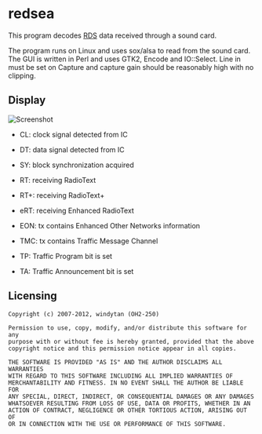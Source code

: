 redsea
======
This program decodes [RDS](http://en.wikipedia.org/wiki/Radio_Data_System) data received through
a sound card.

The program runs on Linux and uses sox/alsa to read from the sound card. The GUI is written in
Perl and uses GTK2, Encode and IO::Select. Line in must be set on Capture and capture gain should
be reasonably high with no clipping.

Display
-------

![Screenshot](http://www.cs.helsinki.fi/u/okraisan/radio/redsea-blue.png)

*  CL: clock signal detected from IC
*  DT: data signal detected from IC
*  SY: block synchronization acquired

*  RT: receiving RadioText
*  RT+: receiving RadioText+
*  eRT: receiving Enhanced RadioText
*  EON: tx contains Enhanced Other Networks information
*  TMC: tx contains Traffic Message Channel
*  TP: Traffic Program bit is set
*  TA: Traffic Announcement bit is set

Licensing
---------

    Copyright (c) 2007-2012, windytan (OH2-250)
    
    Permission to use, copy, modify, and/or distribute this software for any
    purpose with or without fee is hereby granted, provided that the above
    copyright notice and this permission notice appear in all copies.
    
    THE SOFTWARE IS PROVIDED "AS IS" AND THE AUTHOR DISCLAIMS ALL WARRANTIES
    WITH REGARD TO THIS SOFTWARE INCLUDING ALL IMPLIED WARRANTIES OF
    MERCHANTABILITY AND FITNESS. IN NO EVENT SHALL THE AUTHOR BE LIABLE FOR
    ANY SPECIAL, DIRECT, INDIRECT, OR CONSEQUENTIAL DAMAGES OR ANY DAMAGES
    WHATSOEVER RESULTING FROM LOSS OF USE, DATA OR PROFITS, WHETHER IN AN
    ACTION OF CONTRACT, NEGLIGENCE OR OTHER TORTIOUS ACTION, ARISING OUT OF
    OR IN CONNECTION WITH THE USE OR PERFORMANCE OF THIS SOFTWARE.
